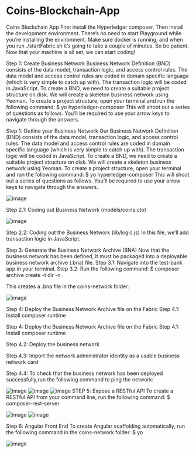 # Coins-Blockchain-App
Coins Blockchain App
First install the Hyperledger composer. Then install the development environment.
There’s no need to start Playground while you’re installing the environment.
Make sure docker is running, and when you run ./startFabric.sh it’s going to take a couple of minutes. So be patient.
Now that your machine is all set, we can start coding!

Step 1: Create Business Network
Business Network Definition (BND) consists of the data model, transaction logic, and access control rules. The data model and access control rules are coded in domain specific language (which is very simple to catch up with). The transaction logic will be coded in JavaScript.
To create a BND, we need to create a suitable project structure on disk. We will create a skeleton business network using Yeoman. To create a project structure, open your terminal and run the following command:
$ yo hyperledger-composer
This will shoot out a series of questions as follows. You’ll be required to use your arrow keys to navigate through the answers.

Step 1: Outline your Business Network
Our Business Network Definition (BND) consists of the data model, transaction logic, and access control rules. The data model and access control rules are coded in domain specific language (which is very simple to catch up with). The transaction logic will be coded in JavaScript.
To create a BND, we need to create a suitable project structure on disk. We will create a skeleton business network using Yeoman. To create a project structure, open your terminal and run the following command:
$ yo hyperledger-composer
This will shoot out a series of questions as follows. You’ll be required to use your arrow keys to navigate through the answers.
 


 ![image](https://user-images.githubusercontent.com/23340083/40094508-79b02baa-5895-11e8-935b-865de2c3e2a3.png)
 


 

 

Step 2.1: Coding out Business Network (models/coins.cto)
 
![image](https://user-images.githubusercontent.com/23340083/40094753-c41ffdf4-5896-11e8-8bb7-9cabab7421a8.png)

Step 2.2: Coding out the Business Network (lib/logic.js)
In this file, we’ll add transaction logic in JavaScript.



Step 3: Generate the Business Network Archive (BNA)
Now that the business network has been defined, it must be packaged into a deployable business network archive (.bna) file.
Step 3.1: Navigate into the test-bank app in your terminal.
Step 3.2: Run the following command:
$ composer archive create -t dir -n .


This creates a .bna file in the coins-network folder.
 
![image](https://user-images.githubusercontent.com/23340083/40094759-cb765b5c-5896-11e8-9f36-2b615467e902.png)

Step 4: Deploy the Business Network Archive file on the Fabric
Step 4.1: Install composer runtime



Step 4: Deploy the Business Network Archive file on the Fabric
Step 4.1: Install composer runtime

 
Step 4.2: Deploy the business network
 
Step 4.3: Import the network administrator identity as a usable business network card
 
Step 4.4: To check that the business network has been deployed successfully,run the following command to ping the network:
 
![image](https://user-images.githubusercontent.com/23340083/40094765-d549a9c2-5896-11e8-9cf0-ffac6b974d8a.png)
![image](https://user-images.githubusercontent.com/23340083/40094768-dca2ddc4-5896-11e8-9094-488814ce19ee.png)
![image](https://user-images.githubusercontent.com/23340083/40094775-e4572dfe-5896-11e8-96ac-28925f3d440d.png)
STEP 5: Expose a RESTful API
To create a RESTful API from your command line, run the following command:
$ composer-rest-server
 


![image](https://user-images.githubusercontent.com/23340083/40094788-f3a4b4f2-5896-11e8-905b-8c8a7bbb2b9f.png)
![image](https://user-images.githubusercontent.com/23340083/40094810-096da5b4-5897-11e8-94ac-1ae370870697.png)
 
Step 6: Angular Front End
To create Angular scaffolding automatically, run the following command in the coins-network folder:
$ yo






![image](https://user-images.githubusercontent.com/23340083/40094820-16dac182-5897-11e8-93d1-1571c48a42a7.png)



 
 

 

 
